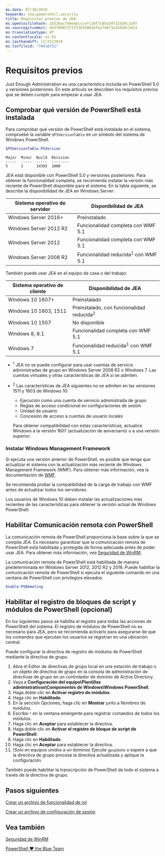 ```yaml
---
ms.date: 07/10/2019
keywords: jea,powershell,security
title: Requisitos previos de JEA
ms.openlocfilehash: 1833bacf49eebcccefc10f7c85a39732559c1a97
ms.sourcegitcommit: d43f66071f1f33b350d34fa1f46f3a35910c5d24
ms.translationtype: HT
ms.contentlocale: es-ES
ms.lasthandoff: 11/23/2019
ms.locfileid: "74416731"
---
```

# <a name="prerequisites"></a>Requisitos previos

Just Enough Administration es una característica incluida en PowerShell 5.0 y versiones posteriores. En este artículo se describen los requisitos previos que se deben cumplir para empezar a usar JEA.


## <a name="check-which-version-of-powershell-is-installed"></a>Comprobar qué versión de PowerShell está instalada

Para comprobar qué versión de PowerShell está instalada en el sistema, compruebe la variable `$PSVersionTable` en un símbolo del sistema de Windows PowerShell.

```powershell
$PSVersionTable.PSVersion
```

```Output
Major  Minor  Build  Revision
-----  -----  -----  --------
5      1      14393  1000
```

JEA está disponible con PowerShell 5.0 y versiones posteriores. Para obtener la funcionalidad completa, se recomienda instalar la versión más reciente de PowerShell disponible para el sistema. En la tabla siguiente, se describe la disponibilidad de JEA en Windows Server:

| Sistema operativo de servidor |                Disponibilidad de JEA                |
| ----------------------- | ---------------------------------------------- |
| Windows Server 2016+    | Preinstalado                                   |
| Windows Server 2012 R2  | Funcionalidad completa con WMF 5.1                |
| Windows Server 2012     | Funcionalidad completa con WMF 5.1                |
| Windows Server 2008 R2  | Funcionalidad reducida<sup>1</sup> con WMF 5.1 |

También puede usar JEA en el equipo de casa o del trabajo:

| Sistema operativo de cliente |                   Disponibilidad de JEA                   |
| ----------------------- | ---------------------------------------------------- |
| Windows 10 1607+        | Preinstalado                                         |
| Windows 10 1603, 1511   | Preinstalado, con funcionalidad reducida<sup>2</sup> |
| Windows 10 1507         | No disponible                                        |
| Windows 8, 8.1          | Funcionalidad completa con WMF 5.1                      |
| Windows 7               | Funcionalidad reducida<sup>1</sup> con WMF 5.1       |

- <sup>1</sup> JEA no se puede configurar para usar cuentas de servicio administradas de grupo en Windows Server 2008 R2 o Windows 7. Las cuentas virtuales y otras características de JEA *sí* se admiten.

- <sup>2</sup> Las características de JEA siguientes no se admiten en las versiones 1511 y 1603 de Windows 10:

  - Ejecución como una cuenta de servicio administrada de grupo
  - Reglas de acceso condicional en configuraciones de sesión
  - Unidad de usuario
  - Concesión de acceso a cuentas de usuario locales

  Para obtener compatibilidad con estas características, actualice Windows a la versión 1607 (actualización de aniversario) o a una versión superior.

### <a name="install-windows-management-framework"></a>Instalar Windows Management Framework

Si ejecuta una versión anterior de PowerShell, es posible que tenga que actualizar el sistema con la actualización más reciente de Windows Management Framework (WMF). Para obtener más información, vea la documentación de [WMF](/powershell/scripting/wmf/overview).

Se recomienda probar la compatibilidad de la carga de trabajo con WMF antes de actualizar todos los servidores.

Los usuarios de Windows 10 deben instalar las actualizaciones más recientes de las características para obtener la versión actual de Windows PowerShell.

## <a name="enable-powershell-remoting"></a>Habilitar Comunicación remota con PowerShell

La comunicación remota de PowerShell proporciona la base sobre la que se compila JEA. Es necesario garantizar que la comunicación remota de PowerShell está habilitada y protegida de forma adecuada antes de poder usar JEA. Para obtener más información, vea [Seguridad de WinRM](/powershell/scripting/learn/remoting/winrmsecurity).

La comunicación remota de PowerShell está habilitada de manera predeterminada en Windows Server 2012, 2012 R2 y 2016. Puede habilitar la comunicación remota de PowerShell si ejecuta el siguiente comando en una ventana de PowerShell con privilegios elevados.

```powershell
Enable-PSRemoting
```

## <a name="enable-powershell-module-and-script-block-logging-optional"></a>Habilitar el registro de bloques de script y módulos de PowerShell (opcional)

En los siguientes pasos se habilita el registro para todas las acciones de PowerShell del sistema. El registro de módulos de PowerShell no es necesario para JEA, pero se recomienda activarlo para asegurarse de que los comandos que ejecutan los usuarios se registran en una ubicación central.

Puede configurar la directiva de registro de módulos de PowerShell mediante la directiva de grupo.

1. Abra el Editor de directivas de grupo local en una estación de trabajo o un objeto de directiva de grupo en la consola de administración de directivas de grupo en un controlador de dominio de Active Directory.
2. Vaya a **Configuración del equipo\\Plantillas administrativas\\Componentes de Windows\\Windows PowerShell**.
3. Haga doble clic en **Activar registro de módulos**.
4. Haga clic en **Habilitado**.
5. En la sección Opciones, haga clic en **Mostrar** junto a Nombres de módulos.
6. Escriba `*` en la ventana emergente para registrar comandos de todos los módulos.
7. Haga clic en **Aceptar** para establecer la directiva.
8. Haga doble clic en **Activar el registro de bloque de script de PowerShell**.
9. Haga clic en **Habilitado**.
10. Haga clic en **Aceptar** para establecer la directiva.
11. (Solo en equipos unidos a un dominio) Ejecute `gpupdate` o espere a que la directiva de grupo procese la directiva actualizada y aplique la configuración.

También puede habilitar la transcripción de PowerShell de todo el sistema a través de la directiva de grupo.

## <a name="next-steps"></a>Pasos siguientes

[Crear un archivo de funcionalidad de rol](role-capabilities.md)

[Crear un archivo de configuración de sesión](session-configurations.md)

## <a name="see-also"></a>Vea también

[Seguridad de WinRM](/powershell/scripting/learn/remoting/winrmsecurity)

[PowerShell ♥ the Blue Team](https://devblogs.microsoft.com/powershell/powershell-the-blue-team/)
